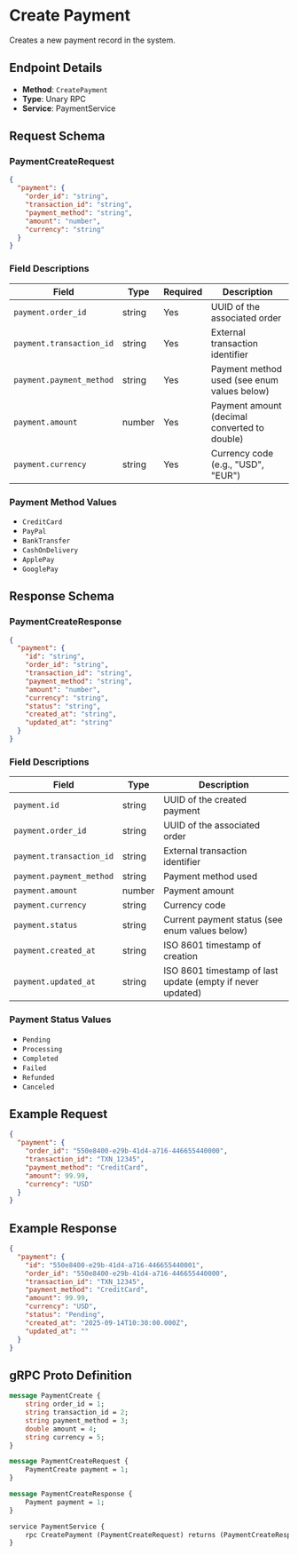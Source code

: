 # Create Payment

Creates a new payment record in the system.

## Endpoint Details

- **Method**: `CreatePayment`
- **Type**: Unary RPC
- **Service**: PaymentService

## Request Schema

### PaymentCreateRequest

```json
{
  "payment": {
    "order_id": "string",
    "transaction_id": "string", 
    "payment_method": "string",
    "amount": "number",
    "currency": "string"
  }
}
```

### Field Descriptions

| Field | Type | Required | Description |
|-------|------|----------|-------------|
| `payment.order_id` | string | Yes | UUID of the associated order |
| `payment.transaction_id` | string | Yes | External transaction identifier |
| `payment.payment_method` | string | Yes | Payment method used (see enum values below) |
| `payment.amount` | number | Yes | Payment amount (decimal converted to double) |
| `payment.currency` | string | Yes | Currency code (e.g., "USD", "EUR") |

### Payment Method Values

- `CreditCard`
- `PayPal`
- `BankTransfer`
- `CashOnDelivery`
- `ApplePay`
- `GooglePay`

## Response Schema

### PaymentCreateResponse

```json
{
  "payment": {
    "id": "string",
    "order_id": "string",
    "transaction_id": "string",
    "payment_method": "string",
    "amount": "number",
    "currency": "string",
    "status": "string",
    "created_at": "string",
    "updated_at": "string"
  }
}
```

### Field Descriptions

| Field | Type | Description |
|-------|------|-------------|
| `payment.id` | string | UUID of the created payment |
| `payment.order_id` | string | UUID of the associated order |
| `payment.transaction_id` | string | External transaction identifier |
| `payment.payment_method` | string | Payment method used |
| `payment.amount` | number | Payment amount |
| `payment.currency` | string | Currency code |
| `payment.status` | string | Current payment status (see enum values below) |
| `payment.created_at` | string | ISO 8601 timestamp of creation |
| `payment.updated_at` | string | ISO 8601 timestamp of last update (empty if never updated) |

### Payment Status Values

- `Pending`
- `Processing`
- `Completed`
- `Failed`
- `Refunded`
- `Canceled`

## Example Request

```json
{
  "payment": {
    "order_id": "550e8400-e29b-41d4-a716-446655440000",
    "transaction_id": "TXN_12345",
    "payment_method": "CreditCard",
    "amount": 99.99,
    "currency": "USD"
  }
}
```

## Example Response

```json
{
  "payment": {
    "id": "550e8400-e29b-41d4-a716-446655440001",
    "order_id": "550e8400-e29b-41d4-a716-446655440000",
    "transaction_id": "TXN_12345",
    "payment_method": "CreditCard",
    "amount": 99.99,
    "currency": "USD",
    "status": "Pending",
    "created_at": "2025-09-14T10:30:00.000Z",
    "updated_at": ""
  }
}
```

## gRPC Proto Definition

```proto
message PaymentCreate {
    string order_id = 1;
    string transaction_id = 2;
    string payment_method = 3;
    double amount = 4;
    string currency = 5;
}

message PaymentCreateRequest {
    PaymentCreate payment = 1;
}

message PaymentCreateResponse {
    Payment payment = 1;
}

service PaymentService {
    rpc CreatePayment (PaymentCreateRequest) returns (PaymentCreateResponse);
}
```
